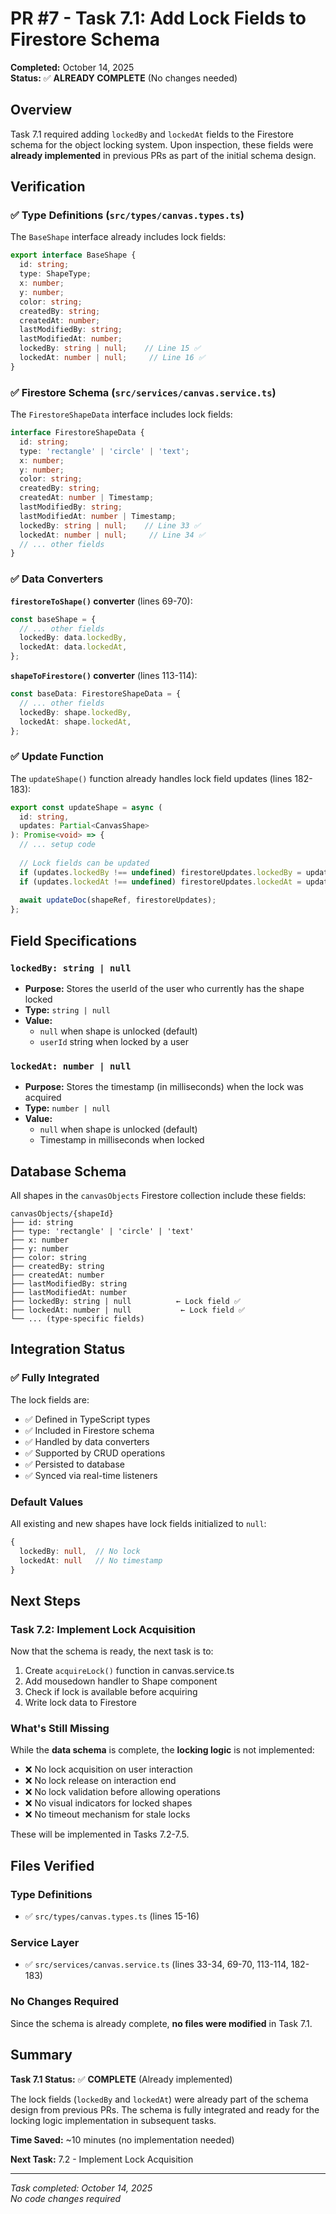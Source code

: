 # PR #7 - Task 7.1: Add Lock Fields to Firestore Schema

**Completed:** October 14, 2025  
**Status:** ✅ **ALREADY COMPLETE** (No changes needed)

## Overview

Task 7.1 required adding `lockedBy` and `lockedAt` fields to the Firestore schema for the object locking system. Upon inspection, these fields were **already implemented** in previous PRs as part of the initial schema design.

## Verification

### ✅ Type Definitions (`src/types/canvas.types.ts`)

The `BaseShape` interface already includes lock fields:

```typescript
export interface BaseShape {
  id: string;
  type: ShapeType;
  x: number;
  y: number;
  color: string;
  createdBy: string;
  createdAt: number;
  lastModifiedBy: string;
  lastModifiedAt: number;
  lockedBy: string | null;    // Line 15 ✅
  lockedAt: number | null;     // Line 16 ✅
}
```

### ✅ Firestore Schema (`src/services/canvas.service.ts`)

The `FirestoreShapeData` interface includes lock fields:

```typescript
interface FirestoreShapeData {
  id: string;
  type: 'rectangle' | 'circle' | 'text';
  x: number;
  y: number;
  color: string;
  createdBy: string;
  createdAt: number | Timestamp;
  lastModifiedBy: string;
  lastModifiedAt: number | Timestamp;
  lockedBy: string | null;    // Line 33 ✅
  lockedAt: number | null;     // Line 34 ✅
  // ... other fields
}
```

### ✅ Data Converters

**`firestoreToShape()` converter** (lines 69-70):
```typescript
const baseShape = {
  // ... other fields
  lockedBy: data.lockedBy,
  lockedAt: data.lockedAt,
};
```

**`shapeToFirestore()` converter** (lines 113-114):
```typescript
const baseData: FirestoreShapeData = {
  // ... other fields
  lockedBy: shape.lockedBy,
  lockedAt: shape.lockedAt,
};
```

### ✅ Update Function

The `updateShape()` function already handles lock field updates (lines 182-183):

```typescript
export const updateShape = async (
  id: string,
  updates: Partial<CanvasShape>
): Promise<void> => {
  // ... setup code
  
  // Lock fields can be updated
  if (updates.lockedBy !== undefined) firestoreUpdates.lockedBy = updates.lockedBy;
  if (updates.lockedAt !== undefined) firestoreUpdates.lockedAt = updates.lockedAt;
  
  await updateDoc(shapeRef, firestoreUpdates);
};
```

## Field Specifications

### `lockedBy: string | null`
- **Purpose:** Stores the userId of the user who currently has the shape locked
- **Type:** `string | null`
- **Value:** 
  - `null` when shape is unlocked (default)
  - `userId` string when locked by a user

### `lockedAt: number | null`
- **Purpose:** Stores the timestamp (in milliseconds) when the lock was acquired
- **Type:** `number | null`
- **Value:**
  - `null` when shape is unlocked (default)
  - Timestamp in milliseconds when locked

## Database Schema

All shapes in the `canvasObjects` Firestore collection include these fields:

```
canvasObjects/{shapeId}
├── id: string
├── type: 'rectangle' | 'circle' | 'text'
├── x: number
├── y: number
├── color: string
├── createdBy: string
├── createdAt: number
├── lastModifiedBy: string
├── lastModifiedAt: number
├── lockedBy: string | null          ← Lock field ✅
├── lockedAt: number | null           ← Lock field ✅
└── ... (type-specific fields)
```

## Integration Status

### ✅ Fully Integrated

The lock fields are:
- ✅ Defined in TypeScript types
- ✅ Included in Firestore schema
- ✅ Handled by data converters
- ✅ Supported by CRUD operations
- ✅ Persisted to database
- ✅ Synced via real-time listeners

### Default Values

All existing and new shapes have lock fields initialized to `null`:
```typescript
{
  lockedBy: null,  // No lock
  lockedAt: null   // No timestamp
}
```

## Next Steps

### Task 7.2: Implement Lock Acquisition
Now that the schema is ready, the next task is to:
1. Create `acquireLock()` function in canvas.service.ts
2. Add mousedown handler to Shape component
3. Check if lock is available before acquiring
4. Write lock data to Firestore

### What's Still Missing

While the **data schema** is complete, the **locking logic** is not implemented:
- ❌ No lock acquisition on user interaction
- ❌ No lock release on interaction end
- ❌ No lock validation before allowing operations
- ❌ No visual indicators for locked shapes
- ❌ No timeout mechanism for stale locks

These will be implemented in Tasks 7.2-7.5.

## Files Verified

### Type Definitions
- ✅ `src/types/canvas.types.ts` (lines 15-16)

### Service Layer
- ✅ `src/services/canvas.service.ts` (lines 33-34, 69-70, 113-114, 182-183)

### No Changes Required
Since the schema is already complete, **no files were modified** in Task 7.1.

## Summary

**Task 7.1 Status:** ✅ **COMPLETE** (Already implemented)

The lock fields (`lockedBy` and `lockedAt`) were already part of the schema design from previous PRs. The schema is fully integrated and ready for the locking logic implementation in subsequent tasks.

**Time Saved:** ~10 minutes (no implementation needed)

**Next Task:** 7.2 - Implement Lock Acquisition

---

*Task completed: October 14, 2025*  
*No code changes required*

